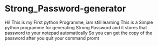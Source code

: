 # Strong_Password-generator
Hi!
This is my First python Programme, iam still learning 
This is a Simple python programme for generating Strong Password and it stores that password to your notepad automatically 
So you can get the copy of the password after you quit your command promt

